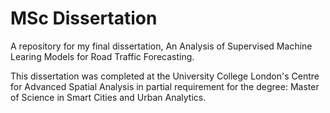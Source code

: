 # MSc Dissertation
A repository for my final dissertation, An Analysis of Supervised Machine Learing Models for Road Traffic Forecasting.

This dissertation was completed at the University College London's Centre for Advanced Spatial Analysis in partial requirement for the degree: Master of Science in Smart Cities and Urban Analytics. 
